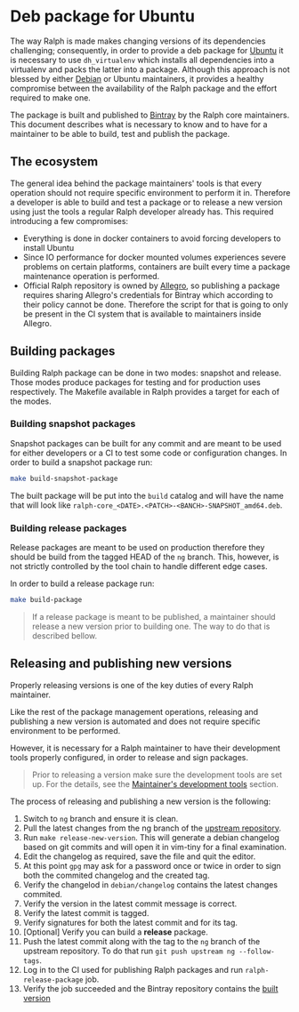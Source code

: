 # Deb package for Ubuntu

The way Ralph is made makes changing versions of its dependencies challenging;
consequently, in order to provide a deb package for [Ubuntu] it is necessary to
use  `dh_virtualenv` which installs all dependencies into a virtualenv and packs
the latter into a package. Although this approach is not blessed by either
[Debian] or Ubuntu maintainers, it provides a healthy compromise between the
availability of the Ralph package and the effort required to make one.

The package is built and published to [Bintray] by the Ralph core maintainers.
This document describes what is necessary to know and to have for a maintainer
to be able to build, test and publish the package.


## The ecosystem

The general idea behind the package maintainers' tools is that every operation
should not require specific environment to perform it in. Therefore a developer
is able to build and test a package or to release a new version using just the
tools a regular Ralph developer already has. This required introducing a few
compromises:

* Everything is done in docker containers to avoid forcing developers to
  install Ubuntu
* Since IO performance for docker mounted volumes experiences severe problems
  on certain platforms, containers are built every time a package maintenance
  operation is performed.
* Official Ralph repository is owned by [Allegro], so publishing a package
  requires sharing Allegro's credentials for Bintray which according to their
  policy cannot be done. Therefore the script for that is going to only be
  present in the CI system that is available to maintainers inside Allegro.


## Building packages

Building Ralph package can be done in two modes: snapshot and release. Those
modes produce packages for testing and for production uses respectively. The
Makefile available in Ralph provides a target for each of the modes.


### Building snapshot packages

Snapshot packages can be built for any commit and are meant to be used for
either developers or a CI to test some code or configuration changes. In order
to build a snapshot package run:

```bash
make build-snapshot-package
```

The built package will be put into the `build` catalog and will have the name
that will look like `ralph-core_<DATE>.<PATCH>-<BANCH>-SNAPSHOT_amd64.deb`.


### Building release packages

Release packages are meant to be used on production therefore they should be
build from the tagged HEAD of the `ng` branch. This, however, is not strictly
controlled by the tool chain to handle different edge cases.

In order to build a release package run:

```bash
make build-package
```

 > If a release package is meant to be published, a maintainer should release
 > a new version prior to building one. The way to do that is described bellow.


## Releasing and publishing new versions

Properly releasing versions is one of the key duties of every Ralph maintainer.

Like the rest of the package management operations, releasing and publishing a
new version is automated and does not require specific environment to be
performed.

However, it is necessary for a Ralph maintainer to have their development tools
properly configured, in order to release and sign packages.

 > Prior to releasing a version make sure the development tools are set up.
 > For the details, see the [Maintainer's development tools][3] section.

The process of releasing and publishing a new version is the following:

1. Switch to `ng` branch and ensure it is clean.
2. Pull the latest changes from the ng branch of the [upstream repository][1].
3. Run `make release-new-version`.
   This will generate a debian changelog based on git commits and will open
   it in vim-tiny for a final examination.
4. Edit the changelog as required, save the file and quit the editor.
5. At this point `gpg` may ask for a password once or twice in order to sign
   both the commited changelog and the created tag.
5. Verify the changelod in `debian/changelog` contains the latest changes
   commited.
6. Verify the version in the latest commit message is correct.
7. Verify the latest commit is tagged.
6. Verify signatures for both the latest commit and for its tag.
7. [Optional] Verify you can build a **release** package.
7. Push the latest commit along with the tag to the `ng` branch of the upstream
   repository. To do that run `git push upstream ng --follow-tags`.
8. Log in to the CI used for publishing Ralph packages and run
   `ralph-release-package` job.
9. Verify the job succeeded and the Bintray repository contains the
   [built version][2]


[1]: https://github.com/allegro.ralph
[2]: https://dl.bintray.com/vi4m/ralph/dists/bionic/main/binary-amd64/
[3]: ./maintainers_devtools.md
[Bintray]: https://bintray.com
[Ubuntu]: https://ubuntu.com
[Debian]: https://debian.org
[Allegro]: https://allegro.pl
